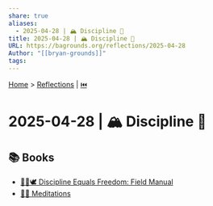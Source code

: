 ```yaml
---
share: true
aliases:
  - 2025-04-28 | 🏔️ Discipline 🧘
title: 2025-04-28 | 🏔️ Discipline 🧘
URL: https://bagrounds.org/reflections/2025-04-28
Author: "[[bryan-grounds]]"
tags: 
---
```

[Home](../index.md) > [Reflections](./index.md) | [⏮️](./2025-04-27.md)  
# 2025-04-28 | 🏔️ Discipline 🧘  
## 📚 Books  
- [🧘🟰🕊️ Discipline Equals Freedom: Field Manual](../books/discipline-equals-freedom-field-manual.md)  
- [🤔🧘 Meditations](../books/meditations.md)  
